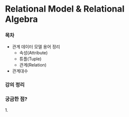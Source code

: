 # Relational Model & Relational Algebra

### 목차

* 관계 데이터 모델 용어 정리
  * 속성(Attribute)
  * 튜플(Tuple)
  * 관계(Relation)
* 관계대수

### 강의 정리



### 궁금한 점?

1\.
